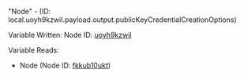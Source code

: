 "Node" - (ID: local.uoyh9kzwil.payload.output.publicKeyCredentialCreationOptions)

Variable Written:
Node ID: [uoyh9kzwil](../nodes/uoyh9kzwil.md)

Variable Reads:
* Node (Node ID: [fkkub10ukt](../nodes/fkkub10ukt.md))
